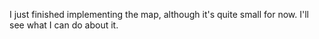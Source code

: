 I just finished implementing the map, although it's quite small for now. I'll see what I can do about it.
